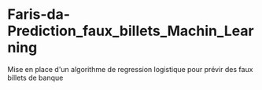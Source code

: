 # Faris-da-Prediction_faux_billets_Machin_Learning
Mise en place d'un algorithme de regression logistique pour prévir des faux billets de banque 
